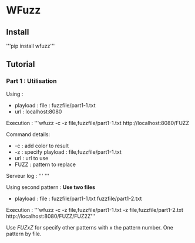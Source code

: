 # WFuzz

## Install

'''pip install wfuzz'''

## Tutorial

### Part 1 : Utilisation

Using : 
* playload : file : fuzzfile/part1-1.txt
* url : localhost:8080

Execution :
'''wfuzz -c -z file,fuzzfile/part1-1.txt http://localhost:8080/FUZZ

Command details:
* -c : add color to result
* -z : specify playload : file,fuzzfile/part1-1.txt
* url : url to use
* FUZZ : pattern to replace

Serveur log :
'''
'''

Using second pattern : 
**Use two files**

* playload : file : fuzzfile/part1-1.txt fuzzfile/part1-2.txt

Execution :
'''wfuzz -c -z file,fuzzfile/part1-1.txt -z file,fuzzfile/part1-2.txt http://localhost:8080/FUZZ/FUZ2Z'''

Use _FUZxZ_ for specify other patterns with x the pattern number. One pattern by file.
